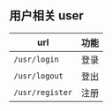 ## 用户相关 user

| url             | 功能 |
|-----------------|------|
| `/usr/login`    | 登录 |
| `/usr/logout`   | 登出 |
| `/usr/register` | 注册 |
